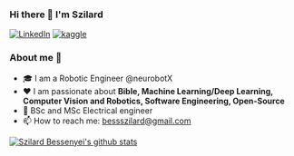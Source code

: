 ### Hi there 👋 I'm Szilard

<p> <a href="https://www.linkedin.com/in/szilard-bessenyei/" target="_blank"><img alt="LinkedIn" src="https://img.shields.io/badge/linkedin-%230077B5.svg?&style=for-the-badge&logo=linkedin&logoColor=white" /></a> <a href="https://www.kaggle.com/bessenyeiszilrd" target="_blank"><img alt="kaggle" src="https://img.shields.io/badge/kaggle-blue?style=for-the-badge&logo=kaggle" /></a>

### About me :rocket:
- 🎓  I am a Robotic Engineer @neurobotX
- ❤️ I am passionate about **Bible, Machine Learning/Deep Learning, Computer Vision and Robotics, Software Engineering, Open-Source** 
- 📜 BSc and MSc Electrical engineer
- 📫 How to reach me: bessszilard@gmail.com 

[![Szilard Bessenyei's github stats](https://github-readme-stats.vercel.app/api?username=bessszilard)](https://github.com/anuraghazra/github-readme-stats)

<!--
**bessszilard/bessszilard** is a ✨ _special_ ✨ repository because its `README.md` (this file) appears on your GitHub profile.

Here are some ideas to get you started:

- 🔭 I’m currently working on ...
- 🌱 I’m currently learning ...
- 👯 I’m looking to collaborate on ...
- 🤔 I’m looking for help with ...
- 💬 Ask me about ...
- 📫 How to reach me: ...
- 😄 Pronouns: ...
- ⚡ Fun fact: ...
-->
